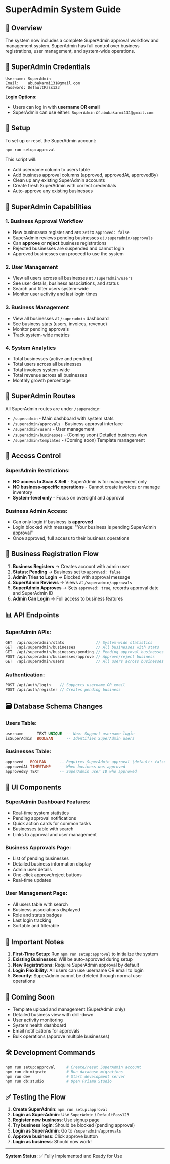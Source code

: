 # SuperAdmin System Guide

## 🚀 Overview

The system now includes a complete SuperAdmin approval workflow and management system. SuperAdmin has full control over business registrations, user management, and system-wide operations.

## 👤 SuperAdmin Credentials

```
Username: SuperAdmin
Email:    abubakarmi131@gmail.com
Password: DefaultPass123
```

**Login Options:**
- Users can log in with **username OR email**
- SuperAdmin can use either: `SuperAdmin` or `abubakarmi131@gmail.com`

## 🔧 Setup

To set up or reset the SuperAdmin account:

```bash
npm run setup:approval
```

This script will:
- Add username column to users table
- Add business approval columns (approved, approvedAt, approvedBy)
- Clean up any existing SuperAdmin accounts
- Create fresh SuperAdmin with correct credentials
- Auto-approve any existing businesses

## 🎯 SuperAdmin Capabilities

### 1. **Business Approval Workflow**
- New businesses register and are set to `approved: false`
- SuperAdmin reviews pending businesses at `/superadmin/approvals`
- Can **approve** or **reject** business registrations
- Rejected businesses are suspended and cannot login
- Approved businesses can proceed to use the system

### 2. **User Management**
- View all users across all businesses at `/superadmin/users`
- See user details, business associations, and status
- Search and filter users system-wide
- Monitor user activity and last login times

### 3. **Business Management**
- View all businesses at `/superadmin` dashboard
- See business stats (users, invoices, revenue)
- Monitor pending approvals
- Track system-wide metrics

### 4. **System Analytics**
- Total businesses (active and pending)
- Total users across all businesses
- Total invoices system-wide
- Total revenue across all businesses
- Monthly growth percentage

## 📍 SuperAdmin Routes

All SuperAdmin routes are under `/superadmin`:

- `/superadmin` - Main dashboard with system stats
- `/superadmin/approvals` - Business approval interface
- `/superadmin/users` - User management
- `/superadmin/businesses` - (Coming soon) Detailed business view
- `/superadmin/templates` - (Coming soon) Template management

## 🔐 Access Control

### SuperAdmin Restrictions:
- **NO access to Scan & Sell** - SuperAdmin is for management only
- **NO business-specific operations** - Cannot create invoices or manage inventory
- **System-level only** - Focus on oversight and approval

### Business Admin Access:
- Can only login if business is **approved**
- Login blocked with message: "Your business is pending SuperAdmin approval"
- Once approved, full access to their business operations

## 🔄 Business Registration Flow

1. **Business Registers** → Creates account with admin user
2. **Status: Pending** → Business set to `approved: false`
3. **Admin Tries to Login** → Blocked with approval message
4. **SuperAdmin Reviews** → Views at `/superadmin/approvals`
5. **SuperAdmin Approves** → Sets `approved: true`, records approval date and SuperAdmin ID
6. **Admin Can Login** → Full access to business features

## 📊 API Endpoints

### SuperAdmin APIs:

```typescript
GET  /api/superadmin/stats              // System-wide statistics
GET  /api/superadmin/businesses         // All businesses with stats
GET  /api/superadmin/businesses/pending // Pending approval businesses
POST /api/superadmin/businesses/approve // Approve/reject business
GET  /api/superadmin/users              // All users across businesses
```

### Authentication:

```typescript
POST /api/auth/login    // Supports username OR email
POST /api/auth/register // Creates pending business
```

## 🗃️ Database Schema Changes

### Users Table:
```sql
username      TEXT UNIQUE  -- New: Support username login
isSuperAdmin  BOOLEAN      -- Identifies SuperAdmin users
```

### Businesses Table:
```sql
approved   BOOLEAN      -- Requires SuperAdmin approval (default: false)
approvedAt TIMESTAMP    -- When business was approved
approvedBy TEXT         -- SuperAdmin user ID who approved
```

## 🎨 UI Components

### SuperAdmin Dashboard Features:
- Real-time system statistics
- Pending approval notifications
- Quick action cards for common tasks
- Businesses table with search
- Links to approval and user management

### Business Approvals Page:
- List of pending businesses
- Detailed business information display
- Admin user details
- One-click approve/reject buttons
- Real-time updates

### User Management Page:
- All users table with search
- Business associations displayed
- Role and status badges
- Last login tracking
- Sortable and filterable

## 🚨 Important Notes

1. **First-Time Setup**: Run `npm run setup:approval` to initialize the system
2. **Existing Businesses**: Will be auto-approved during setup
3. **New Registrations**: Require SuperAdmin approval by default
4. **Login Flexibility**: All users can use username OR email to login
5. **Security**: SuperAdmin cannot be deleted through normal user operations

## 🔮 Coming Soon

- Template upload and management (SuperAdmin only)
- Detailed business view with drill-down
- User activity monitoring
- System health dashboard
- Email notifications for approvals
- Bulk operations (approve multiple businesses)

## 🛠️ Development Commands

```bash
npm run setup:approval     # Create/reset SuperAdmin account
npm run db:migrate         # Run database migrations
npm run dev                # Start development server
npm run db:studio          # Open Prisma Studio
```

## ✅ Testing the Flow

1. **Create SuperAdmin**: `npm run setup:approval`
2. **Login as SuperAdmin**: Use `SuperAdmin` / `DefaultPass123`
3. **Register new business**: Use signup page
4. **Try business login**: Should be blocked (pending approval)
5. **Login as SuperAdmin**: Go to `/superadmin/approvals`
6. **Approve business**: Click approve button
7. **Login as business**: Should now work!

---

**System Status**: ✅ Fully Implemented and Ready for Use
